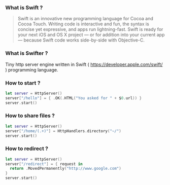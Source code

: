 ### What is Swift ?

>Swift is an innovative new programming language for Cocoa and Cocoa Touch. Writing code is interactive and fun, the syntax is concise yet expressive, and apps run lightning-fast. Swift is ready for your next iOS and OS X project — or for addition into your current app — because Swift code works side-by-side with Objective-C.

### What is Swifter ?

Tiny http server engine written in Swift ( https://developer.apple.com/swift/ ) programming language.

### How to start ?
```swift
let server = HttpServer()
server["/hello"] = { .OK(.HTML("You asked for " + $0.url)) }
server.start()
```
### How to share files ? 
```swift
let server = HttpServer()
server["/home/(.+)"] = HttpHandlers.directory("~/")
server.start()
```
### How to redirect ?
```swift
let server = HttpServer()
server["/redirect"] = { request in
  return .MovedPermanently("http://www.google.com")
}
server.start()
```


